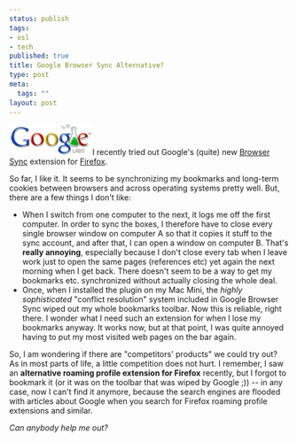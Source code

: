 ```yaml
--- 
status: publish
tags: 
- osl
- tech
published: true
title: Google Browser Sync Alternative?
type: post
meta: 
  tags: ""
layout: post
---
```

<img id="image79" src="/media/wp/2006/07/google_labs_logo.gif" alt="Google Labs Logo" title="Google Browser Sync is the youngest product by the Google Labs" class="alignright" />I recently tried out Google's (quite) new <a href="http://www.google.com/tools/firefox/browsersync/">Browser Sync</a> extension for <a href="http://spreadfirefox.com">Firefox</a>.

So far, I like it. It seems to be synchronizing my bookmarks and long-term cookies between browsers and across operating systems pretty well. But, there are a few things I don't like:

<ul>
	<li>When I switch from one computer to the next, it logs me off the first computer. In order to sync the boxes, I therefore have to close every single browser window on computer A so that it copies it stuff to the sync account, and after that, I can open a window on computer B. That's <strong>really annoying</strong>, especially because I don't close every tab when I leave work just to open the same pages (references etc) yet again the next morning when I get back. There doesn't seem to be a way to get my bookmarks etc. synchronized without actually closing the whole deal.</li>
	<li>Once, when I installed the plugin on my Mac Mini, the <em>highly sophisticated</em> "conflict resolution" system included in Google Browser Sync wiped out my whole bookmarks toolbar. Now this is reliable, right there. I wonder what I need such an extension for when I lose my bookmarks anyway. It works now, but at that point, I was quite annoyed having to put my most visited web pages on the bar again.</li>
</ul>

So, I am wondering if there are "competitors' products" we could try out? As in most parts of life, a little competition does not hurt. I remember, I saw an <strong>alternative roaming profile extension for Firefox</strong> recently, but I forgot to bookmark it (or it was on the toolbar that was wiped by Google ;)) -- in any case, now I can't find it anymore, because the search engines are flooded with articles about Google when you search for Firefox roaming profile extensions and similar.

<em>Can anybody help me out?</em>
